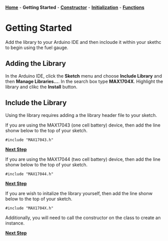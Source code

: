 [**Home**](https://porrey.github.io/max1704x) -
**Getting Started** -
[**Constructor**](https://porrey.github.io/max1704x/constructor) -
[**Initialization**](https://porrey.github.io/max1704x/initialization) -
[**Functions**](https://porrey.github.io/max1704x/functions)
# Getting Started
Add the library to your Arduino IDE and then incloude it within your skethc to begin using the fuel gauge.

## Adding the Library
In the Arduino IDE, click the **Sketch** menu and choose **Include Library** and then **Manage Libraries...**. In the search box type **MAX1704X**. Highlight the library and clikc the **Install** button.
## Include the Library
Using the library requires adding a the library header file to your sketch.

If you are using the MAX17043 (one cell battery) device, then add the line shonw below to the top of your sketch.

`#include "MAX17043.h"`

[**Next Step**](https://porrey.github.io/max1704x/initialization)

If you are using the MAX17044 (two cell battery) device, then add the line shonw below to the top of your sketch.

`#include "MAX17044.h"`

[**Next Step**](https://porrey.github.io/max1704x/initialization)

If you are wish to initalize the library yourself, then add the line shonw below to the top of your sketch.

`#include "MAX1704X.h"`

Additionally, you will need to call the constructor on the class to create an instance.

[**Next Step**](https://porrey.github.io/max1704x/constructor)